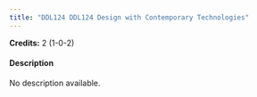 ```yaml
---
title: "DDL124 DDL124 Design with Contemporary Technologies"
---
```

**Credits:** 2 (1-0-2)

#### Description
No description available.